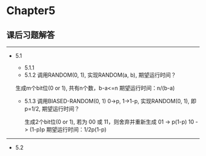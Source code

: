# Chapter5
## 课后习题解答
---
* 5.1
  * 5.1.1
  * 5.1.2 调用RANDOM(0, 1), 实现RANDOM(a, b), 期望运行时间？
  
   生成m个bit位(0 or 1), 共有n个数，b-a<=n
   期望运行时间：n/(b-a)
  
  * 5.1.3 调用BIASED-RANDOM(0, 1) 0->p, 1->1-p, 实现RANDOM(0, 1), 即p=1/2, 期望运行时间？
	 
	 生成2个bit位(0 or 1), 若为 00 或 11，则舍弃并重新生成
	 01 -> p(1-p)
	 10 -> (1-p)p
   期望运行时间：1/2p(1-p)
  
---
* 5.2
